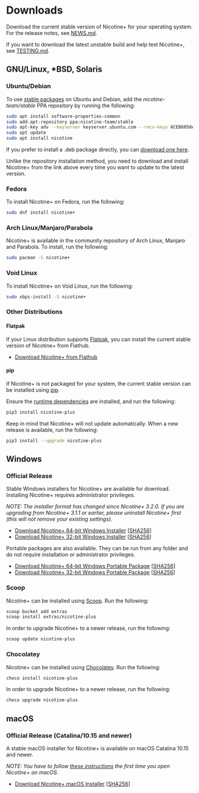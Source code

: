 # Downloads

Download the current stable version of Nicotine+ for your operating system. For the release notes, see [NEWS.md](../NEWS.md).

If you want to download the latest unstable build and help test Nicotine+, see [TESTING.md](TESTING.md).

## GNU/Linux, *BSD, Solaris

### Ubuntu/Debian

To use [stable packages](https://launchpad.net/~nicotine-team/+archive/ubuntu/stable) on Ubuntu and Debian, add the *nicotine-team/stable* PPA repository by running the following:

```sh
sudo apt install software-properties-common
sudo add-apt-repository ppa:nicotine-team/stable
sudo apt-key adv --keyserver keyserver.ubuntu.com --recv-keys 6CEB6050A30E5769
sudo apt update
sudo apt install nicotine
```

If you prefer to install a .deb package directly, you can [download one here](https://github.com/nicotine-plus/nicotine-plus/releases/latest/download/debian-package.zip).

Unlike the repository installation method, you need to download and install Nicotine+ from the link above every time you want to update to the latest version.

### Fedora

To install Nicotine+ on Fedora, run the following:

```sh
sudo dnf install nicotine+
```

### Arch Linux/Manjaro/Parabola

Nicotine+ is available in the community repository of Arch Linux, Manjaro and Parabola. To install, run the following:

```sh
sudo pacman -S nicotine+
```

### Void Linux

To install Nicotine+ on Void Linux, run the following:

```sh
sudo xbps-install -S nicotine+
```

### Other Distributions

#### Flatpak

If your Linux distribution supports [Flatpak](https://www.flatpak.org/setup/), you can install the current stable version of Nicotine+ from Flathub.

- [Download Nicotine+ from Flathub](https://flathub.org/apps/details/org.nicotine_plus.Nicotine)

#### pip

If Nicotine+ is not packaged for your system, the current stable version can be installed using [pip](https://pip.pypa.io/).

Ensure the [runtime dependencies](DEPENDENCIES.md) are installed, and run the following:

```sh
pip3 install nicotine-plus
```

Keep in mind that Nicotine+ will not update automatically. When a new release is available, run the following:

```sh
pip3 install --upgrade nicotine-plus
```

## Windows

### Official Release

Stable Windows installers for Nicotine+ are available for download. Installing Nicotine+ requires administrator privileges.

*NOTE: The installer format has changed since Nicotine+ 3.2.0. If you are upgrading from Nicotine+ 3.1.1 or earlier, please uninstall Nicotine+ first (this will not remove your existing settings).*

- [Download Nicotine+ 64-bit Windows Installer](https://github.com/nicotine-plus/nicotine-plus/releases/latest/download/windows-x86_64-installer.zip)  [[SHA256](https://github.com/nicotine-plus/nicotine-plus/releases/latest/download/windows-x86_64-installer.zip.sha256)]
- [Download Nicotine+ 32-bit Windows Installer](https://github.com/nicotine-plus/nicotine-plus/releases/latest/download/windows-i686-installer.zip)  [[SHA256](https://github.com/nicotine-plus/nicotine-plus/releases/latest/download/windows-i686-installer.zip.sha256)]

Portable packages are also available. They can be run from any folder and do not require installation or administrator privileges.

- [Download Nicotine+ 64-bit Windows Portable Package](https://github.com/nicotine-plus/nicotine-plus/releases/latest/download/windows-x86_64-package.zip)  [[SHA256](https://github.com/nicotine-plus/nicotine-plus/releases/latest/download/windows-x86_64-package.zip.sha256)]
- [Download Nicotine+ 32-bit Windows Portable Package](https://github.com/nicotine-plus/nicotine-plus/releases/latest/download/windows-i686-package.zip)  [[SHA256](https://github.com/nicotine-plus/nicotine-plus/releases/latest/download/windows-i686-package.zip.sha256)]

### Scoop

Nicotine+ can be installed using [Scoop](https://scoop.sh/). Run the following:

```sh
scoop bucket add extras
scoop install extras/nicotine-plus
```

In order to upgrade Nicotine+ to a newer release, run the following:

```sh
scoop update nicotine-plus
```

### Chocolatey

Nicotine+ can be installed using [Chocolatey](https://chocolatey.org/install). Run the following:

```sh
choco install nicotine-plus
```

In order to upgrade Nicotine+ to a newer release, run the following:

```sh
choco upgrade nicotine-plus
```

## macOS

### Official Release (Catalina/10.15 and newer)

A stable macOS installer for Nicotine+ is available on macOS Catalina 10.15 and newer.

*NOTE: You have to follow [these instructions](https://support.apple.com/guide/mac-help/open-a-mac-app-from-an-unidentified-developer-mh40616/mac) the first time you open Nicotine+ on macOS.*

- [Download Nicotine+ macOS Installer](https://github.com/nicotine-plus/nicotine-plus/releases/latest/download/macos-installer.zip)  [[SHA256](https://github.com/nicotine-plus/nicotine-plus/releases/latest/download/macos-installer.zip.sha256)]
